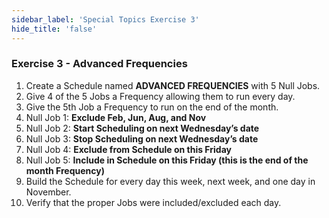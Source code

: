 ```yaml
---
sidebar_label: 'Special Topics Exercise 3'
hide_title: 'false'
---
```


### Exercise 3 - Advanced Frequencies

1.	Create a Schedule named **ADVANCED FREQUENCIES** with 5 Null Jobs.
2.	Give 4 of the 5 Jobs a Frequency allowing them to run every day.
3.	Give the 5th Job a Frequency to run on the end of the month.
4.	Null Job 1: **Exclude Feb, Jun, Aug, and Nov**
5.	Null Job 2: **Start Scheduling on next Wednesday’s date**
6.	Null Job 3: **Stop Scheduling on next Wednesday’s date**
7.	Null Job 4: **Exclude from Schedule on this Friday**
8.	Null Job 5: **Include in Schedule on this Friday (this is the end of the month Frequency)**
9.	Build the Schedule for every day this week, next week, and one day in November.
10.	Verify that the proper Jobs were included/excluded each day.